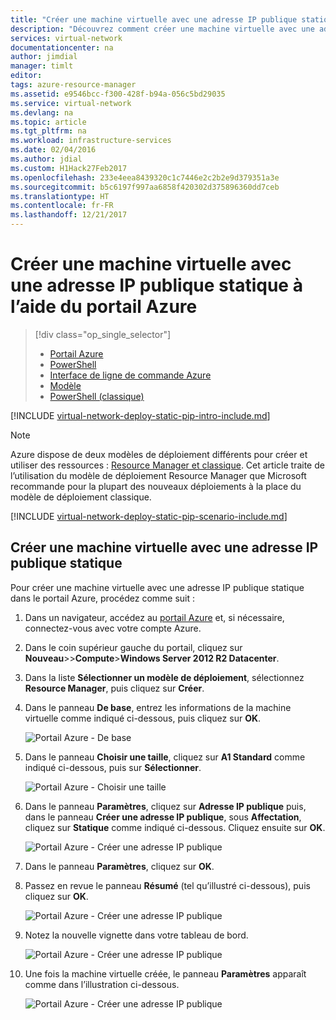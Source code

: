 ```yaml
---
title: "Créer une machine virtuelle avec une adresse IP publique statique - Portail Azure | Microsoft Docs"
description: "Découvrez comment créer une machine virtuelle avec une adresse IP publique statique à l’aide du portail Azure."
services: virtual-network
documentationcenter: na
author: jimdial
manager: timlt
editor: 
tags: azure-resource-manager
ms.assetid: e9546bcc-f300-428f-b94a-056c5bd29035
ms.service: virtual-network
ms.devlang: na
ms.topic: article
ms.tgt_pltfrm: na
ms.workload: infrastructure-services
ms.date: 02/04/2016
ms.author: jdial
ms.custom: H1Hack27Feb2017
ms.openlocfilehash: 233e4eea8439320c1c7446e2c2b2e9d379351a3e
ms.sourcegitcommit: b5c6197f997aa6858f420302d375896360dd7ceb
ms.translationtype: HT
ms.contentlocale: fr-FR
ms.lasthandoff: 12/21/2017
---
```

# <a name="create-a-vm-with-a-static-public-ip-address-using-the-azure-portal"></a>Créer une machine virtuelle avec une adresse IP publique statique à l’aide du portail Azure

> [!div class="op_single_selector"]
> * [Portail Azure](virtual-network-deploy-static-pip-arm-portal.md)
> * [PowerShell](virtual-network-deploy-static-pip-arm-ps.md)
> * [Interface de ligne de commande Azure](virtual-network-deploy-static-pip-arm-cli.md)
> * [Modèle](virtual-network-deploy-static-pip-arm-template.md)
> * [PowerShell (classique)](virtual-networks-reserved-public-ip.md)

[!INCLUDE [virtual-network-deploy-static-pip-intro-include.md](../../includes/virtual-network-deploy-static-pip-intro-include.md)]

> [!NOTE]
> Azure dispose de deux modèles de déploiement différents pour créer et utiliser des ressources : [Resource Manager et classique](../resource-manager-deployment-model.md). Cet article traite de l’utilisation du modèle de déploiement Resource Manager que Microsoft recommande pour la plupart des nouveaux déploiements à la place du modèle de déploiement classique.

[!INCLUDE [virtual-network-deploy-static-pip-scenario-include.md](../../includes/virtual-network-deploy-static-pip-scenario-include.md)]

## <a name="create-a-vm-with-a-static-public-ip"></a>Créer une machine virtuelle avec une adresse IP publique statique

Pour créer une machine virtuelle avec une adresse IP publique statique dans le portail Azure, procédez comme suit :

1. Dans un navigateur, accédez au [portail Azure](https://portal.azure.com) et, si nécessaire, connectez-vous avec votre compte Azure.
2. Dans le coin supérieur gauche du portail, cliquez sur **Nouveau**>>**Compute**>**Windows Server 2012 R2 Datacenter**.
3. Dans la liste **Sélectionner un modèle de déploiement**, sélectionnez **Resource Manager**, puis cliquez sur **Créer**.
4. Dans le panneau **De base**, entrez les informations de la machine virtuelle comme indiqué ci-dessous, puis cliquez sur **OK**.
   
    ![Portail Azure - De base](./media/virtual-network-deploy-static-pip-arm-portal/figure1.png)
5. Dans le panneau **Choisir une taille**, cliquez sur **A1 Standard** comme indiqué ci-dessous, puis sur **Sélectionner**.
   
    ![Portail Azure - Choisir une taille](./media/virtual-network-deploy-static-pip-arm-portal/figure2.png)
6. Dans le panneau **Paramètres**, cliquez sur **Adresse IP publique** puis, dans le panneau **Créer une adresse IP publique**, sous **Affectation**, cliquez sur **Statique** comme indiqué ci-dessous. Cliquez ensuite sur **OK**.
   
    ![Portail Azure - Créer une adresse IP publique](./media/virtual-network-deploy-static-pip-arm-portal/figure3.png)
7. Dans le panneau **Paramètres**, cliquez sur **OK**.
8. Passez en revue le panneau **Résumé** (tel qu’illustré ci-dessous), puis cliquez sur **OK**.
   
    ![Portail Azure - Créer une adresse IP publique](./media/virtual-network-deploy-static-pip-arm-portal/figure4.png)
9. Notez la nouvelle vignette dans votre tableau de bord.
   
    ![Portail Azure - Créer une adresse IP publique](./media/virtual-network-deploy-static-pip-arm-portal/figure5.png)
10. Une fois la machine virtuelle créée, le panneau **Paramètres** apparaît comme dans l’illustration ci-dessous.
    
    ![Portail Azure - Créer une adresse IP publique](./media/virtual-network-deploy-static-pip-arm-portal/figure6.png)

